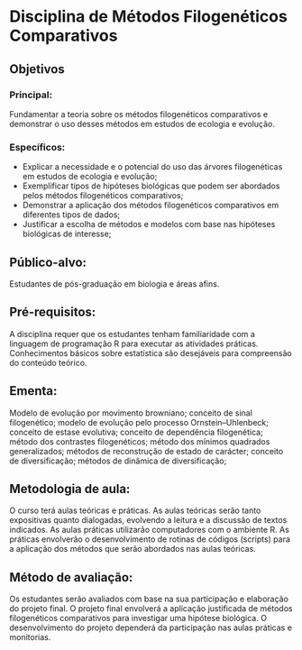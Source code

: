# Disciplina de Métodos Filogenéticos Comparativos

## Objetivos 
### Principal: 
Fundamentar a teoria sobre os métodos filogenéticos comparativos e demonstrar o uso desses métodos em estudos de ecologia e evolução. 

### Específicos:
 - Explicar a necessidade e o potencial do uso das árvores filogenéticas em estudos de ecologia e evolução; 
 - Exemplificar tipos de hipóteses biológicas que podem ser abordados pelos métodos filogenéticos comparativos;
 - Demonstrar a aplicação dos métodos filogenéticos comparativos em diferentes tipos de dados;
 - Justificar a escolha de métodos e modelos com base nas hipóteses biológicas de interesse;

## Público-alvo: 
Estudantes de pós-graduação em biologia e áreas afins.

## Pré-requisitos: 
A disciplina requer que os estudantes tenham familiaridade com a linguagem de programação R para executar as atividades práticas. Conhecimentos básicos sobre estatística são desejáveis para compreensão do conteúdo teórico.

## Ementa:
Modelo de evolução por movimento browniano; conceito de sinal filogenético; modelo de evolução pelo processo Ornstein–Uhlenbeck; conceito de estase evolutiva; conceito de dependência filogenética; método dos contrastes filogenéticos;  método dos mínimos quadrados generalizados; métodos de reconstrução de estado de carácter; conceito de diversificação; métodos de dinâmica de diversificação;

## Metodologia de aula: 
O curso terá aulas teóricas e práticas. As aulas teóricas serão tanto expositivas quanto dialogadas, evolvendo a leitura e a discussão de textos indicados. As aulas práticas utilizarão computadores com o ambiente R. As práticas envolverão o desenvolvimento de rotinas de códigos (scripts) para a aplicação dos métodos que serão abordados nas aulas teóricas.

## Método de avaliação: 
Os estudantes serão avaliados com base na sua participação e elaboração do projeto final. O projeto final envolverá a aplicação justificada de métodos filogenéticos comparativos para investigar uma hipótese biológica. O desenvolvimento do projeto dependerá da participação nas aulas práticas e monitorias. 